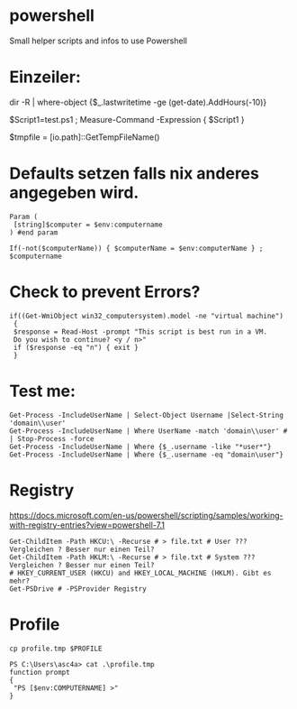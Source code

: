 # powershell
Small helper scripts and infos to use Powershell

# Einzeiler:
dir -R | where-object {$_.lastwritetime -ge (get-date).AddHours(-10)}

$Script1=test.ps1 ; Measure-Command -Expression { $Script1 }

$tmpfile = [io.path]::GetTempFileName()

# Defaults setzen falls nix anderes angegeben wird.
```
Param (
 [string]$computer = $env:computername
) #end param

If(-not($computerName)) { $computerName = $env:computerName } ; $computername
```
# Check to prevent Errors?
```
if((Get-WmiObject win32_computersystem).model -ne "virtual machine")
 {
 $response = Read-Host -prompt "This script is best run in a VM.
 Do you wish to continue? <y / n>"
 if ($response -eq "n") { exit }
 }
```
# Test me:
```
Get-Process -IncludeUserName | Select-Object Username |Select-String 'domain\\user'
Get-Process -IncludeUserName | Where UserName -match 'domain\\user' # | Stop-Process -force 
Get-Process -IncludeUserName | Where {$_.username -like "*user*"}
Get-Process -IncludeUserName | Where {$_.username -eq "domain\user"}
```
# Registry
https://docs.microsoft.com/en-us/powershell/scripting/samples/working-with-registry-entries?view=powershell-7.1
```
Get-ChildItem -Path HKCU:\ -Recurse # > file.txt # User ??? Vergleichen ? Besser nur einen Teil?
Get-ChildItem -Path HKLM:\ -Recurse # > file.txt # System ??? Vergleichen ? Besser nur einen Teil?
# HKEY_CURRENT_USER (HKCU) and HKEY_LOCAL_MACHINE (HKLM). Gibt es mehr?
Get-PSDrive # -PSProvider Registry
```
# Profile
```
cp profile.tmp $PROFILE

PS C:\Users\asc4a> cat .\profile.tmp
function prompt
{
 "PS [$env:COMPUTERNAME] >"
}
````
